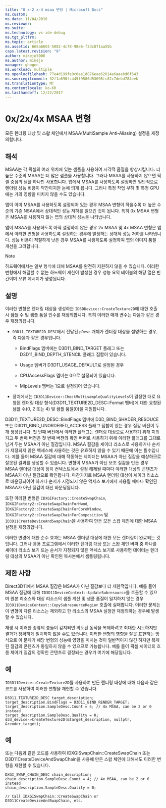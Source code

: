 ```yaml
---
title: "0 x-2 x-4 msaa 변형 | Microsoft Docs"
ms.custom: 
ms.date: 11/04/2016
ms.reviewer: 
ms.suite: 
ms.technology: vs-ide-debug
ms.tgt_pltfrm: 
ms.topic: article
ms.assetid: 668a6603-5082-4c78-98e6-f3dc871aa55b
caps.latest.revision: "8"
author: mikejo5000
ms.author: mikejo
manager: ghogen
ms.workload: multiple
ms.openlocfilehash: 77e4d199fe0c0ae1d876eae62014e6aaabd6f643
ms.sourcegitcommit: 32f1a690fc445f9586d53698fc82c7debd784eeb
ms.translationtype: MT
ms.contentlocale: ko-KR
ms.lasthandoff: 12/22/2017
---
```

# <a name="0x2x4x-msaa-variants"></a>0x/2x/4x MSAA 변형
모든 렌더링 대상 및 스왑 체인에서 MSAA(MultiSample Anti-Aliasing) 설정을 재정의합니다.  
  
## <a name="interpretation"></a>해석  
 MSAA는 각 픽셀의 여러 위치에 있는 샘플을 사용하여 시각적 품질을 향상시킵니다. 더 높은 수준의 MSAA는 더 많은 샘플을 사용합니다. 그러나 MSAA를 사용하지 않으면 픽셀 중심의 샘플 하나만 사용합니다. 앱에서 MSAA를 사용하도록 설정하면 일반적으로 렌더링 성능 비용이 약간이지만 눈에 띄게 됩니다. 그러나 특정 작업 부하 및 특정 GPU에는 거의 영향을 미치지 않을 수도 있습니다.  
  
 앱이 이미 MSAA를 사용하도록 설정되어 있는 경우 MSAA 변형이 적을수록 더 높은 수준의 기존 NSAA에서 상대적인 성능 저하를 일으킨 것이 됩니다. 특히 0x MSAA 변형은 MSAA를 사용하지 않는 앱의 상대적 성능을 나타냅니다.  
  
 앱이 MSAA를 사용하도록 아직 설정하지 않은 경우 2x MSAA 및 4x MSAA 변형은 앱에서 이러한 변형을 사용하도록 설정하는 경우에 발생하는 상대적 성능 저하를 나타냅니다. 성능 비용이 적절하게 낮은 경우 MSAA를 사용하도록 설정하여 앱의 이미지 품질 개선을 고려합니다.  
  
> [!NOTE]
>  하드웨어에서는 일부 형식에 대해 MSAA를 완전히 지원하지 않을 수 있습니다. 이러한 변형에서 해결할 수 없는 하드웨어 제한이 발생한 경우 성능 요약 테이블의 해당 열은 빈 칸이며 오류 메시지가 생성됩니다.  
  
## <a name="remarks"></a>설명  
 이러한 변형은 렌더링 대상을 생성하는 `ID3DDevice::CreateTexture2D`에 대한 호출 시 샘플 수 및 샘플 품질 인수를 재정의합니다. 특히 이러한 매개 변수는 다음과 같은 경우 재정의됩니다.  
  
-   `D3D11_TEXTURE2D_DESC`에서 전달된 `pDesc` 개체가 렌더링 대상을 설명하는 경우, 즉 다음과 같은 경우입니다.  
  
    -   BindFlags 멤버에는 D3D11_BIND_TARGET 플래그 또는 D3D11_BIND_DEPTH_STENCIL 플래그 집합이 있습니다.  
  
    -   Usage 멤버가 D3D11_USAGE_DEFAULT로 설정된 경우  
  
    -   CPUAccessFlags 멤버는 0으로 설정되어 있습니다.  
  
    -   MipLevels 멤버는 1으로 설정되어 있습니다.  
  
-   장치에서는 `ID3D11Device::CheckMultisampleQualityLevels`이 결정한 대로 요청된 렌더링 대상 형식(D3D11_TEXTURE2D_DESC::Format 멤버)에 대한 요청된 샘플 수(0, 2 또는 4) 및 샘플 품질(0)을 지원합니다.  
  
 D3D11_TEXTURE2D_DESC::BindFlags 멤버에 D3D_BIND_SHADER_RESOUCE 또는 D3D11_BIND_UNORDERED_ACCESS 플래그 집합이 있는 경우 질감 버전이 두 개 생성됩니다. 첫 번째 버전에서 이러한 플래그는 렌더링 대상으로 사용하기 위해 지워지고 두 번째 버전은 첫 번째 버전의 확인 버퍼로 사용하기 위해 이러한 플래그를 그대로 남겨 두는 MSAA가 아닌 질감입니다. MSAA 질감을 셰이더 리소스로 사용하거나 순서가 지정되지 않은 액세스에 사용하는 것은 유효하지 않을 수 있기 때문에 이는 필수입니다. 예를 들어 MSAA 질감에 대해 작동하는 셰이더는 MSAA가 아닌 질감을 예상하므로 잘못된 결과를 생성할 수 있습니다. 변형이 MSAA가 아닌 보조 질감을 만든 경우 MSAA 렌더링 대상이 장치 컨텍스트에서 설정 해제될 때마다 이러한 대상의 콘텐츠가 MSAA가 아닌 질감으로 확인됩니다. 마찬가지로 MSAA 렌더링 대상이 셰이더 리소스로 바운딩되어야 하거나 순서가 지정되지 않은 액세스 보기에서 사용될 때마다 확인된 MSAA가 아닌 질감이 대신 바운딩됩니다.  
  
 또한 이러한 변형은 `IDXGIFactory::CreateSwapChain`, `IDXGIFactory2::CreateSwapChainForHwnd`, `IDXGIFactory2::CreateSwapChainForCoreWindow`, `IDXGIFactory2::CreateSwapChainForComposition` 및 `ID3D11CreateDeviceAndSwapChain`을 사용하여 만든 모든 스왑 체인에 대한 MSAA 설정을 재정의합니다.  
  
 이러한 변경에 대한 순수 효과는 MSAA 렌더링 대상에 대한 모든 렌더링이 완료되는 것입니다. 그러나 응용 프로그램에서 이러한 렌더링 대상 또는 스왑 체인 버퍼 중 하나를 셰이더 리소스 보기 또는 순서가 지정되지 않은 액세스 보기로 사용하면 데이터는 렌더링 대상의 MSAA가 아닌 확인된 복사본에서 샘플링됩니다.  
  
## <a name="restrictions-and-limitations"></a>제한 사항  
 Direct3D11에서 MSAA 질감은 MSAA가 아닌 질감보다 더 제한적입니다. 예를 들어 MSAA 질감에 대해 `ID3D11DeviceContext::UpdateSubresource`를 호출할 수 있으며 원본 리소스와 대상 리소스의 샘플 계산 및 샘플 품질이 일치하지 않는 경우 `ID3D11DeviceContext::CopySubresourceRegion` 호출에 실패합니다. 이러한 문제는 이 변형이 다른 리소스는 제외하고 한 리소스의 MSAA 설정만 재정의하는 경우에 발생할 수 있습니다.  
  
 재생 시 이러한 종류의 충돌이 감지되면 의도된 동작을 복제하려고 최대한 시도하지만 결과가 정확하게 일치하지 않을 수도 있습니다. 이러한 변형의 영향을 잘못 표현하는 방식으로 이 문제가 해당 변형의 성능에 영향을 미치는 것이 일반적이지 않긴 하지만 복제된 질감의 콘텐츠가 동일하지 않을 수 있으므로 가능합니다. 예를 들어 픽셀 셰이더의 흐름 제어가 질감의 정확한 콘텐츠로 결정되는 경우가 여기에 해당됩니다.  
  
## <a name="example"></a>예  
 `ID3D11Device::CreateTexture2D`를 사용하여 만든 렌더링 대상에 대해 다음과 같은 코드를 사용하여 이러한 변형을 재현할 수 있습니다.  
  
```  
D3D11_TEXTURE2D_DESC target_description;  
target_description.BindFlags = D3D11_BIND_RENDER_TARGET;  
target_description.SampleDesc.Count = 4; // 4x MSAA, can be 2 or 0 instead  
target_description.SampleDesc.Quality = 0;  
d3d_device->CreateTexture2D(&target_description, nullptr, &render_target);  
```  
  
## <a name="example"></a>예  
 또는 다음과 같은 코드를 사용하여 IDXGISwapChain::CreateSwapChain 또는 D3D11CreateDeviceAndSwapChain을 사용해 만든 스왑 체인에 대해서도 이러한 변형을 재현할 수 있습니다.  
  
```  
DXGI_SWAP_CHAIN_DESC chain_description;  
chain_description.SampleDesc.Count = 4; // 4x MSAA, can be 2 or 0 instead  
chain_description.SampleDesc.Quality = 0;  
  
// Call IDXGISwapChain::CreateSwapChain or D3D11CreateDeviceAndSwapChain, etc.  
```